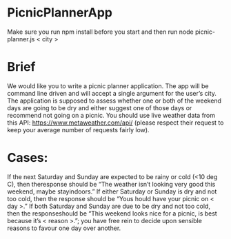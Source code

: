 # PicnicPlannerApp
  Make sure you run npm install before you start and then run node picnic-planner.js < city >

# Brief
  We would like you to write a picnic planner application. The app will be command line driven and will accept a single argument for the user’s city. The application is supposed to assess whether one or both of the weekend days are going to be dry and either suggest one of those days or recommend not going on a picnic. You should use live weather data from this API: https://www.metaweather.com/api/ (please respect their request to keep your average number of requests fairly low).

# Cases:
 If the next Saturday and Sunday are expected to be rainy or cold (<10 deg C), then theresponse should be “The weather isn’t looking very good this weekend, maybe stayindoors.”
 If either Saturday or Sunday is dry and not too cold, then the response should be “Yous hould have your picnic on < day >.”
 If both Saturday and Sunday are due to be dry and not too cold, then the responseshould be “This weekend looks nice for a picnic, <day> is best because it’s < reason >.”; you have free rein to decide upon sensible reasons to favour one day over another.
